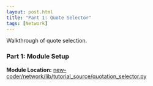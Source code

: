 ```yaml
---
layout: post.html
title: "Part 1: Quote Selector"
tags: [Network]
---
```


Walkthrough of quote selection.

### Part 1: Module Setup
**Module Location:** [new-coder/network/lib/tutorial_source/quotation_selector.py](https://github.com/econchick/new-coder/blob/master/network/lib/tutorial_source/quotation_selector.py)
